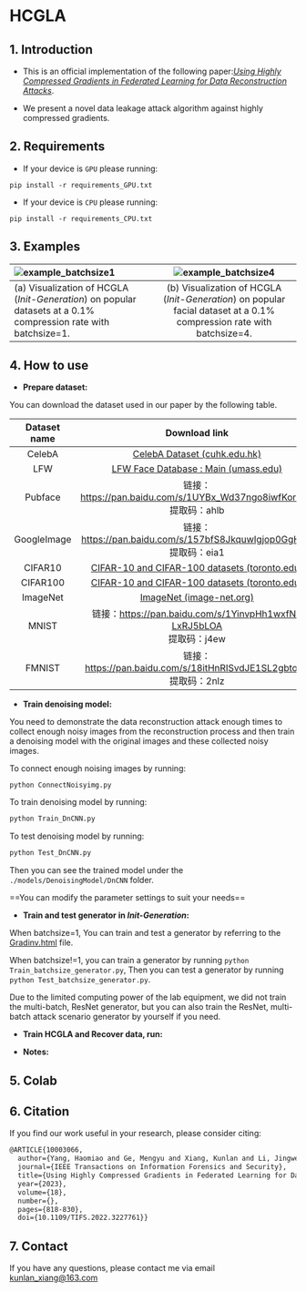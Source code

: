 # HCGLA

## 1. Introduction

- This is an official implementation of the following paper:*[Using Highly Compressed Gradients in Federated Learning for Data Reconstruction Attacks](https://ieeexplore.ieee.org/document/10003066)*.

- We present a novel data leakage attack algorithm against highly compressed gradients.
## 2. Requirements

- If your device is `GPU` please running:

```
pip install -r requirements_GPU.txt
```
- If your device is `CPU` please running:

```
pip install -r requirements_CPU.txt
```

## 3. Examples

| ![example_batchsize1](readmeimg/example_batchsize1.png)      |   ![example_batchsize4](readmeimg/example_batchsize4.png)    |
| :----------------------------------------------------------- | :----------------------------------------------------------: |
| (a) Visualization of HCGLA (*Init-Generation*) on  popular datasets at a 0.1% compression rate with batchsize=1. | (b) Visualization of HCGLA (*Init-Generation*) on  popular facial dataset at a 0.1% compression rate with batchsize=4. |

## 4. How to use
- **Prepare dataset:**

You can download the dataset used in our paper by the following table.

| Dataset name |                        Download link                         |
| :----------: | :----------------------------------------------------------: |
|    CelebA    | [CelebA Dataset (cuhk.edu.hk)](http://mmlab.ie.cuhk.edu.hk/projects/CelebA.html) |
|     LFW      | [LFW Face Database : Main (umass.edu)](http://vis-www.cs.umass.edu/lfw/) |
|   Pubface    | 链接：https://pan.baidu.com/s/1UYBx_Wd37ngo8iwfKoranQ <br/>提取码：ahlb |
| GoogleImage  | 链接：https://pan.baidu.com/s/157bfS8JkquwIgjop0GgHEQ <br/>提取码：eia1 |
|   CIFAR10    | [CIFAR-10 and CIFAR-100 datasets (toronto.edu)](http://www.cs.toronto.edu/~kriz/cifar.html) |
|   CIFAR100   | [CIFAR-10 and CIFAR-100 datasets (toronto.edu)](http://www.cs.toronto.edu/~kriz/cifar.html) |
|   ImageNet   |      [ImageNet (image-net.org)](https://image-net.org/)      |
|    MNIST     | 链接：https://pan.baidu.com/s/1YinvpHh1wxfN-LxRJ5bLOA <br/>提取码：j4ew |
|    FMNIST    | 链接：https://pan.baidu.com/s/18itHnRISvdJE1SL2gbto8g <br/>提取码：2nlz |

- **Train denoising model:**

You need to demonstrate the data reconstruction attack enough times to collect enough noisy images from the reconstruction process and then train a denoising model with the original images and these collected noisy images.

To connect enough noising images by running:

```
python ConnectNoisyimg.py
```

To train denoising model by running:

```cmd
python Train_DnCNN.py
```

To test denoising model by running:

```cmd
python Test_DnCNN.py
```

Then you can see the trained model under the `./models/DenoisingModel/DnCNN` folder. 

==You can modify the parameter settings to suit your needs==

- **Train and test generator in *Init-Generation*:**

When batchsize=1, You can train and test a generator by referring to the  [Gradinv.html](Gradinv.html)  file.

When batchsize!=1, you can train a generator by running `python Train_batchsize_generator.py`, Then you can test a generator by running `python Test_batchsize_generator.py`.

Due to the limited computing power of the lab equipment, we did not train the multi-batch, ResNet generator, but you can also train the ResNet, multi-batch attack scenario generator by yourself if you need.

- **Train HCGLA and Recover data, run:**

- **Notes:**



## 5. Colab

## 6. Citation

If you find our work useful in your research, please consider citing:

```latex
@ARTICLE{10003066,
  author={Yang, Haomiao and Ge, Mengyu and Xiang, Kunlan and Li, Jingwei},
  journal={IEEE Transactions on Information Forensics and Security}, 
  title={Using Highly Compressed Gradients in Federated Learning for Data Reconstruction Attacks}, 
  year={2023},
  volume={18},
  number={},
  pages={818-830},
  doi={10.1109/TIFS.2022.3227761}}
```

## 7. Contact

If you have any questions, please contact me via email kunlan_xiang@163.com

